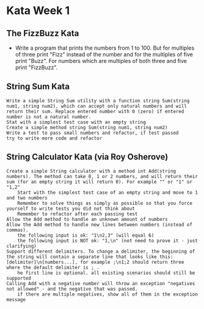 # Kata Week 1

## The FizzBuzz Kata

- Write a program that prints the numbers from 1 to 100. But for multiples of three print "Fizz"
  instead of the number and for the multiples of five print "Buzz". For numbers which are multiples of both
  three and five print "FizzBuzz".


## String Sum Kata

    Write a simple String Sum utility with a function string Sum(string num1, string num2), which can accept only natural numbers and will return their sum. Replace entered number with 0 (zero) if entered number is not a natural number.
    Stat with a simplest test case with an empty string
    Create a simple method string Sum(string num1, string num2)
    Write a test to pass small numbers and refactor, if test passed
    try to write more code and refactor


## String Calculator Kata (via Roy Osherove)

    Create a simple String calculator with a method int Add(string numbers). The method can take 0, 1 or 2 numbers, and will return their sum (for an empty string it will return 0). For example "" or "1" or "1,2"
        Start with the simplest test case of an empty string and move to 1 and two numbers
        Remember to solve things as simply as possible so that you force yourself to write tests you did not think about
        Remember to refactor after each passing test
    Allow the Add method to handle an unknown amount of numbers
    Allow the Add method to handle new lines between numbers (instead of commas).
        the following input is ok: "1\n2,3" (will equal 6)
        the following input is NOT ok: "1,\n" (not need to prove it - just clarifying)
    Support different delimiters. To change a delimiter, the beginning of the string will contain a separate line that looks like this: [delimiter]\n[numbers...], for example ;\n1;2 should return three where the default delimiter is ; .
        he first line is optional. all existing scenarios should still be supported
    Calling Add with a negative number will throw an exception "negatives not allowed" - and the negative that was passed.
        if there are multiple negatives, show all of them in the exception message


